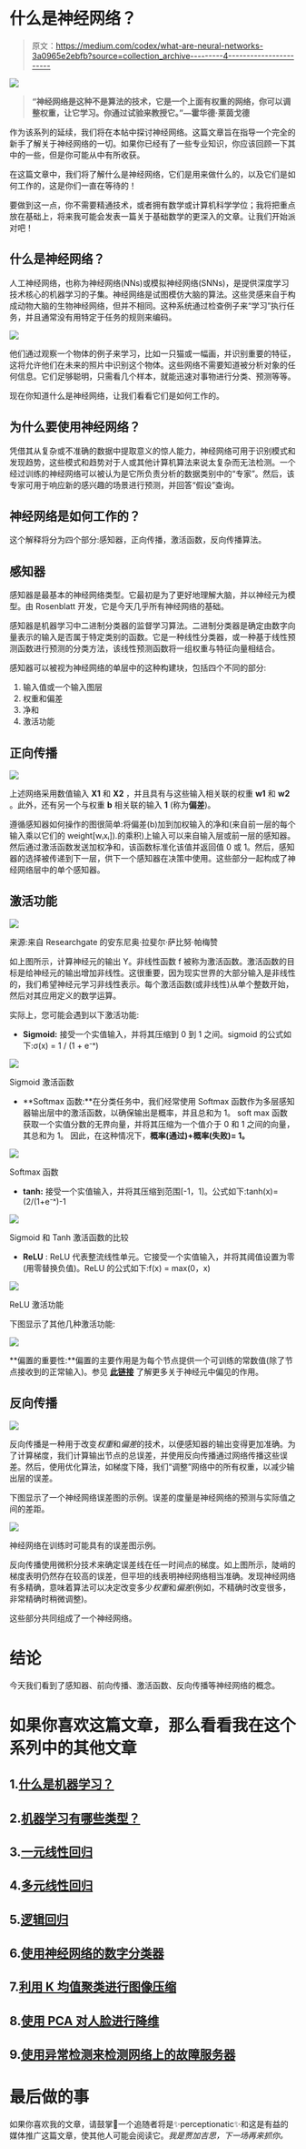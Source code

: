 # 什么是神经网络？

> 原文：<https://medium.com/codex/what-are-neural-networks-3a0965e2ebfb?source=collection_archive---------4----------------------->

![](img/40e6ee66f968d4394fb487778d63f0dd.png)

> **“神经网络是这种不是算法的技术，它是一个上面有权重的网络，你可以调整权重，让它学习。你通过试验来教授它。”—霍华德·莱茵戈德**

作为该系列的延续，我们将在本帖中探讨神经网络。这篇文章旨在指导一个完全的新手了解关于神经网络的一切。如果你已经有了一些专业知识，你应该回顾一下其中的一些，但是你可能从中有所收获。

在这篇文章中，我们将了解什么是神经网络，它们是用来做什么的，以及它们是如何工作的，这是你们一直在等待的！

要做到这一点，你不需要精通技术，或者拥有数学或计算机科学学位；我将把重点放在基础上，将来我可能会发表一篇关于基础数学的更深入的文章。让我们开始派对吧！

## 什么是神经网络？

人工神经网络，也称为神经网络(NNs)或模拟神经网络(SNNs)，是提供深度学习技术核心的机器学习的子集。神经网络是试图模仿大脑的算法。这些灵感来自于构成动物大脑的生物神经网络，但并不相同。这种系统通过检查例子来“学习”执行任务，并且通常没有用特定于任务的规则来编码。

![](img/49a7597f1d98bc3664b2f3522b84d2e9.png)

他们通过观察一个物体的例子来学习，比如一只猫或一幅画，并识别重要的特征，这将允许他们在未来的照片中识别这个物体。这些网络不需要知道被分析对象的任何信息。它们足够聪明，只需看几个样本，就能迅速对事物进行分类、预测等等。

现在你知道什么是神经网络，让我们看看它们是如何工作的。

## 为什么要使用神经网络？

凭借其从复杂或不准确的数据中提取意义的惊人能力，神经网络可用于识别模式和发现趋势，这些模式和趋势对于人或其他计算机算法来说太复杂而无法检测。一个经过训练的神经网络可以被认为是它所负责分析的数据类别中的“专家”。然后，该专家可用于响应新的感兴趣的场景进行预测，并回答“假设”查询。

## 神经网络是如何工作的？

这个解释将分为四个部分:感知器，正向传播，激活函数，反向传播算法。

## **感知器**

感知器是最基本的神经网络类型。它最初是为了更好地理解大脑，并以神经元为模型。由 Rosenblatt 开发，它是今天几乎所有神经网络的基础。

感知器是机器学习中二进制分类器的监督学习算法。二进制分类器是确定由数字向量表示的输入是否属于特定类别的函数。它是一种线性分类器，或一种基于线性预测函数进行预测的分类方法，该线性预测函数将一组权重与特征向量相结合。

感知器可以被视为神经网络的单层中的这种构建块，包括四个不同的部分:

1.  输入值或一个输入图层
2.  权重和偏差
3.  净和
4.  激活功能

## 正向传播

![](img/6aa2c14a3512b1dad2aaf2458d0e6802.png)

上述网络采用数值输入 **X1** 和 **X2** ，并且具有与这些输入相关联的权重 **w1** 和 **w2** 。此外，还有另一个与权重 **b** 相关联的输入 **1** (称为**偏差**)。

遵循感知器如何操作的图很简单:将偏差(b)加到加权输入的净和(来自前一层的每个输入乘以它们的 weight[wᵢxᵢ]).的乘积)上输入可以来自输入层或前一层的感知器。然后通过激活函数发送加权净和，该函数标准化该值并返回值 0 或 1。然后，感知器的选择被传递到下一层，供下一个感知器在决策中使用。这些部分一起构成了神经网络层中的单个感知器。

## **激活功能**

![](img/3897590a47acaac369f3caa92d81a44d.png)

来源:来自 Researchgate 的安东尼奥·拉斐尔·萨比努·帕梅赞

如上图所示，计算神经元的输出 Y。非线性函数 f 被称为激活函数。激活函数的目标是给神经元的输出增加非线性。这很重要，因为现实世界的大部分输入是非线性的，我们希望神经元学习非线性表示。每个激活函数(或非线性)从单个整数开始，然后对其应用定义的数学运算。

实际上，您可能会遇到以下激活功能:

*   **Sigmoid:** 接受一个实值输入，并将其压缩到 0 到 1 之间。sigmoid 的公式如下:σ(x) = 1 / (1 + e⁻ˣ)

![](img/b5598e126ccee254da5f1e6590d46551.png)

Sigmoid 激活函数

*   **Softmax 函数:**在分类任务中，我们经常使用 Softmax 函数作为多层感知器输出层中的激活函数，以确保输出是概率，并且总和为 1。
    soft max 函数获取一个实值分数的无界向量，并将其压缩为一个值介于 0 和 1 之间的向量，其总和为 1。
    因此，在这种情况下，**概率(通过)+概率(失败)= 1。**

![](img/e7c2d0b262d5eafd2c840048a84f64c2.png)

Softmax 函数

*   **tanh:** 接受一个实值输入，并将其压缩到范围[-1，1]。公式如下:tanh(x)=(2/(1+e⁻ˣ)-1

![](img/747cb4c93936bb0188fc873e771935ce.png)

Sigmoid 和 Tanh 激活函数的比较

*   **ReLU** : ReLU 代表整流线性单元。它接受一个实值输入，并将其阈值设置为零(用零替换负值)。ReLU 的公式如下:f(x) = max(0，x)

![](img/baea5f23f84de158b7bc04345690eed0.png)

ReLU 激活功能

下图显示了其他几种激活功能:

![](img/3c16b85940573aa3e56fa548b92c65b6.png)

**偏置的重要性:**偏置的主要作用是为每个节点提供一个可训练的常数值(除了节点接收到的正常输入)。参见 [**此链接**](http://stackoverflow.com/q/2480650/3297280) 了解更多关于神经元中偏见的作用。

## 反向传播

![](img/3ad7cc4b89de78e5f73b2d751d89bcb1.png)

反向传播是一种用于改变*权重*和*偏差*的技术，以便感知器的输出变得更加准确。为了计算梯度，我们计算输出节点的总误差，并使用反向传播通过网络传播这些误差。然后，使用优化算法，如梯度下降，我们“调整”网络中的所有权重，以减少输出层的误差。

下图显示了一个神经网络误差图的示例。误差的度量是神经网络的预测与实际值之间的差距。

![](img/f6f7756147fc411870c7c26f4192eef7.png)

神经网络在训练时可能具有的误差图示例。

反向传播使用微积分技术来确定误差线在任一时间点的梯度。如上图所示，陡峭的梯度表明仍然存在较高的误差，但平坦的线表明神经网络相当准确。发现神经网络有多精确，意味着算法可以决定改变多少*权重*和*偏差*(例如，不精确时改变很多，非常精确时稍微调整)。

这些部分共同组成了一个神经网络。

# 结论

今天我们看到了感知器、前向传播、激活函数、反向传播等神经网络的概念。

# 如果你喜欢这篇文章，那么看看我在这个系列中的其他文章

## 1.[什么是机器学习？](/@jagajith23/what-is-machine-learning-daeac9a2ceca)

## 2.[机器学习有哪些类型？](/codex/what-are-the-types-of-machine-learning-53360b7db8b4)

## 3.[一元线性回归](/codex/linear-regression-on-single-variable-f35e6a73dab6)

## 4.[多元线性回归](/codex/linear-regression-on-multiple-variables-1893e4d940b1)

## 5.[逻辑回归](/codex/logistic-regression-eee2fd028ffd)

## 6.[使用神经网络的数字分类器](/@jagajith23/digit-classifier-using-neural-networks-ad17749a8f00)

## 7.[利用 K 均值聚类进行图像压缩](/@jagajith23/image-compression-with-k-means-clustering-48e989055729)

## 8.[使用 PCA 对人脸进行降维](/@jagajith23/dimensionality-reduction-on-face-using-pca-e3fec3bb4cee)

## 9.[使用异常检测来检测网络上的故障服务器](https://jagajith23.medium.com/detect-failing-servers-on-a-network-using-anomaly-detection-1c447bc8a46a)

# 最后做的事

如果你喜欢我的文章，请鼓掌👏一个追随者将是✨perceptionatic✨和这是有益的媒体推广这篇文章，使其他人可能会阅读它。*我是贾加吉思，下一场再来抓你。*